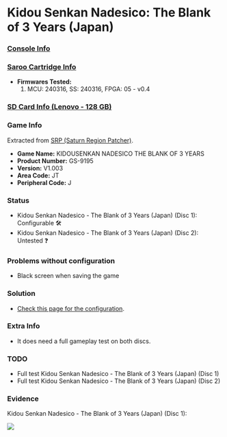 # Kidou Senkan Nadesico: The Blank of 3 Years (Japan)

### [Console Info](../../../../../Info/Consoles/VA13/README.md)

### [Saroo Cartridge Info](../../../../../Info/Cartridges/RetroGameParadiseStore/1.32F/README.md)

- <b>Firmwares Tested:</b>
  1. MCU: 240316, SS: 240316, FPGA: 05 - v0.4

### [SD Card Info (Lenovo - 128 GB)](../../../../../Info/SdCards/Lenovo/128GB/fat32/README.md)

### Game Info

Extracted from [SRP (Saturn Region Patcher)](https://segaxtreme.net/resources/saturn-region-patcher.81/download).

- <b>Game Name:</b> KIDOUSENKAN NADESICO THE BLANK OF 3 YEARS
- <b>Product Number:</b> GS-9195
- <b>Version:</b> V1.003
- <b>Area Code:</b> JT
- <b>Peripheral Code:</b> J

### Status

- Kidou Senkan Nadesico - The Blank of 3 Years (Japan) (Disc 1): Configurable :hammer_and_wrench:
- Kidou Senkan Nadesico - The Blank of 3 Years (Japan) (Disc 2): Untested :question:

### Problems without configuration

- Black screen when saving the game

### Solution

- [Check this page for the configuration](https://github.com/williamdsw/saroo-configuration-list/blob/master/Regions/Retails/Japan/T-30306G/README.md).

### Extra Info

- It does need a full gameplay test on both discs.

### TODO

- Full test Kidou Senkan Nadesico - The Blank of 3 Years (Japan) (Disc 1)
- Full test Kidou Senkan Nadesico - The Blank of 3 Years (Japan) (Disc 2)

### Evidence

Kidou Senkan Nadesico - The Blank of 3 Years (Japan) (Disc 1):

[![](https://img.youtube.com/vi/iSPOsJHhZek/0.jpg)](https://www.youtube.com/watch?v=iSPOsJHhZek)
